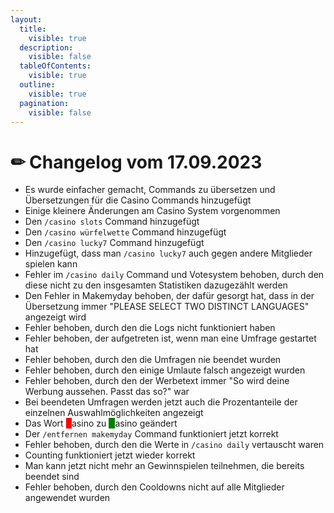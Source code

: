 ```yaml
---
layout:
  title:
    visible: true
  description:
    visible: false
  tableOfContents:
    visible: true
  outline:
    visible: true
  pagination:
    visible: false
---
```


# ✏ Changelog vom 17.09.2023

* Es wurde einfacher gemacht, Commands zu übersetzen und Übersetzungen für die Casino Commands hinzugefügt
* Einige kleinere Änderungen am Casino System vorgenommen
* Den `/casino slots` Command hinzugefügt
* Den `/casino würfelwette` Command hinzugefügt
* Den `/casino lucky7` Command hinzugefügt
* Hinzugefügt, dass man `/casino lucky7` auch gegen andere Mitglieder spielen kann
* Fehler im `/casino daily` Command und Votesystem behoben, durch den diese nicht zu den insgesamten Statistiken dazugezählt werden
* Den Fehler in Makemyday behoben, der dafür gesorgt hat, dass in der Übersetzung immer "PLEASE SELECT TWO DISTINCT LANGUAGES" angezeigt wird
* Fehler behoben, durch den die Logs nicht funktioniert haben
* Fehler behoben, der aufgetreten ist, wenn man eine Umfrage gestartet hat
* Fehler behoben, durch den die Umfragen nie beendet wurden
* Fehler behoben, durch den einige Umlaute falsch angezeigt wurden
* Fehler behoben, durch den der Werbetext immer "So wird deine Werbung aussehen. Passt das so?" war
* Bei beendeten Umfragen werden jetzt auch die Prozentanteile der einzelnen Auswahlmöglichkeiten angezeigt
* Das Wort <mark style="color:red;background-color:red;">K</mark>asino zu <mark style="color:green;background-color:green;">C</mark>asino geändert
* Der `/entfernen makemyday` Command funktioniert jetzt korrekt
* Fehler behoben, durch den die Werte in `/casino daily` vertauscht waren
* Counting funktioniert jetzt wieder korrekt
* Man kann jetzt nicht mehr an Gewinnspielen teilnehmen, die bereits beendet sind
* Fehler behoben, durch den Cooldowns nicht auf alle Mitglieder angewendet wurden
